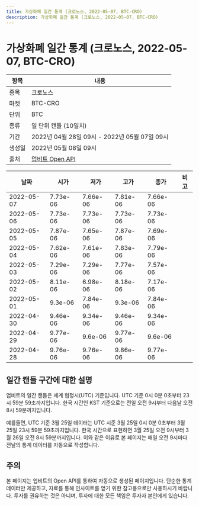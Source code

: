 ```yaml
---
title: 가상화폐 일간 통계 (크로노스, 2022-05-07, BTC-CRO)
description: 가상화폐 일간 통계 (크로노스, 2022-05-07, BTC-CRO)
---
```



가상화폐 일간 통계 (크로노스, 2022-05-07, BTC-CRO)
===

|항목|내용|
|--|--|
|종목|크로노스|
|마켓|BTC-CRO|
|단위|BTC|
|종류|일 단위 캔들 (10일치)|
|기간|2022년 04월 28일 09시 - 2022년 05월 07일 09시|
|생성일|2022년 05월 08일 09시|
|출처|[업비트 Open API](https://docs.upbit.com)|


|날짜|시가|저가|고가|종가|비고|
|--|--|--|--|--|--|
|2022-05-07|7.73e-06|7.66e-06|7.81e-06|7.66e-06|    |
|2022-05-06|7.73e-06|7.73e-06|7.73e-06|7.73e-06|    |
|2022-05-05|7.87e-06|7.65e-06|7.87e-06|7.69e-06|    |
|2022-05-04|7.62e-06|7.61e-06|7.83e-06|7.79e-06|    |
|2022-05-03|7.29e-06|7.29e-06|7.77e-06|7.57e-06|    |
|2022-05-02|8.11e-06|6.98e-06|8.18e-06|7.17e-06|    |
|2022-05-01|9.3e-06|7.84e-06|9.3e-06|7.84e-06|    |
|2022-04-30|9.46e-06|9.34e-06|9.46e-06|9.34e-06|    |
|2022-04-29|9.77e-06|9.6e-06|9.77e-06|9.6e-06|    |
|2022-04-28|9.76e-06|9.76e-06|9.86e-06|9.77e-06|    |


일간 캔들 구간에 대한 설명
---


업비트의 일간 캔들은 세계 협정시(UTC) 기준입니다. 
UTC 기준 0시 0분 0초부터 23시 59분 59초까지입니다. 
한국 시간인 KST 기준으로는 전일 오전 9시부터 다음날 오전 8시 59분까지입니다. 


예를들면, UTC 기준 3월 25일 데이터는 UTC 시준 3월 25일 0시 0분 0초부터 3월 25일 23시 59분 59초까지입니다. 
한국 시간으로 표현하면 3월 25일 오전 9시부터 3월 26일 오전 8시 59분까지입니다. 
이와 같은 이유로 본 페이지는 매일 오전 9시마다 전날의 통계 데이터를 자동으로 작성합니다. 


주의
---


본 페이지는 업비트의 Open API를 통하여 자동으로 생성된 페이지입니다. 
단순한 통계 데이터만 제공하고, 자료를 통해 인사이트를 얻기 위한 참고용으로만 사용하시기 바랍니다. 
투자를 권유하는 것은 아니며, 투자에 대한 모든 책임은 투자자 본인에게 있습니다. 

